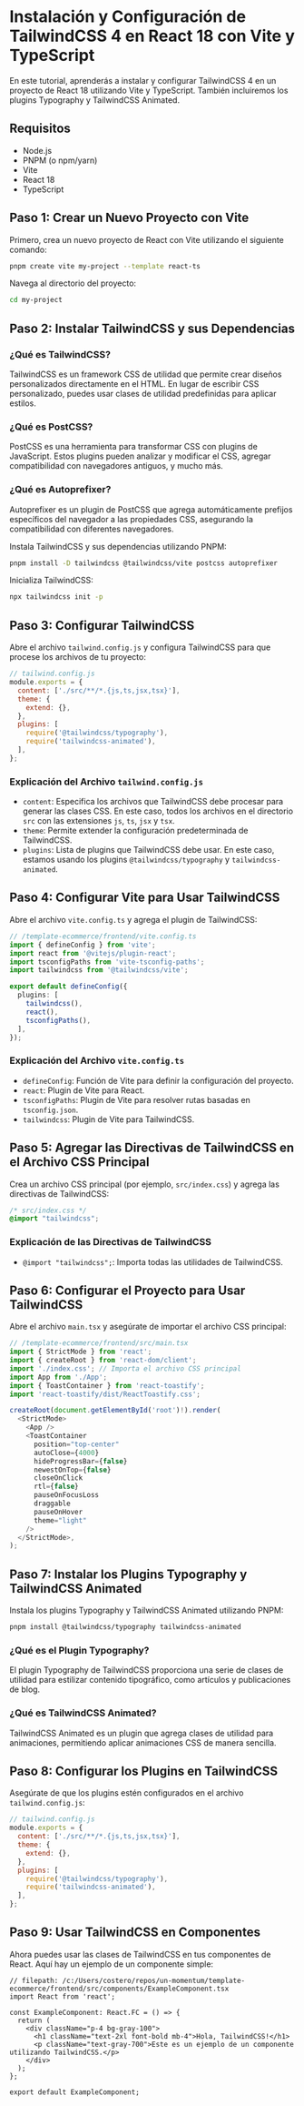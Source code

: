 # Instalación y Configuración de TailwindCSS 4 en React 18 con Vite y TypeScript

En este tutorial, aprenderás a instalar y configurar TailwindCSS 4 en un proyecto de React 18 utilizando Vite y TypeScript. También incluiremos los plugins Typography y TailwindCSS Animated.

## Requisitos

- Node.js
- PNPM (o npm/yarn)
- Vite
- React 18
- TypeScript

## Paso 1: Crear un Nuevo Proyecto con Vite

Primero, crea un nuevo proyecto de React con Vite utilizando el siguiente comando:

```bash
pnpm create vite my-project --template react-ts
```

Navega al directorio del proyecto:

```bash
cd my-project
```

## Paso 2: Instalar TailwindCSS y sus Dependencias

### ¿Qué es TailwindCSS?

TailwindCSS es un framework CSS de utilidad que permite crear diseños personalizados directamente en el HTML. En lugar de escribir CSS personalizado, puedes usar clases de utilidad predefinidas para aplicar estilos.

### ¿Qué es PostCSS?

PostCSS es una herramienta para transformar CSS con plugins de JavaScript. Estos plugins pueden analizar y modificar el CSS, agregar compatibilidad con navegadores antiguos, y mucho más.

### ¿Qué es Autoprefixer?

Autoprefixer es un plugin de PostCSS que agrega automáticamente prefijos específicos del navegador a las propiedades CSS, asegurando la compatibilidad con diferentes navegadores.

Instala TailwindCSS y sus dependencias utilizando PNPM:

```bash
pnpm install -D tailwindcss @tailwindcss/vite postcss autoprefixer
```

Inicializa TailwindCSS:

```bash
npx tailwindcss init -p
```

## Paso 3: Configurar TailwindCSS

Abre el archivo `tailwind.config.js` y configura TailwindCSS para que procese los archivos de tu proyecto:

```javascript
// tailwind.config.js
module.exports = {
  content: ['./src/**/*.{js,ts,jsx,tsx}'],
  theme: {
    extend: {},
  },
  plugins: [
    require('@tailwindcss/typography'),
    require('tailwindcss-animated'),
  ],
};
```

### Explicación del Archivo `tailwind.config.js`

- `content`: Especifica los archivos que TailwindCSS debe procesar para generar las clases CSS. En este caso, todos los archivos en el directorio `src` con las extensiones `js`, `ts`, `jsx` y `tsx`.
- `theme`: Permite extender la configuración predeterminada de TailwindCSS.
- `plugins`: Lista de plugins que TailwindCSS debe usar. En este caso, estamos usando los plugins `@tailwindcss/typography` y `tailwindcss-animated`.

## Paso 4: Configurar Vite para Usar TailwindCSS

Abre el archivo `vite.config.ts` y agrega el plugin de TailwindCSS:

```typescript
// /template-ecommerce/frontend/vite.config.ts
import { defineConfig } from 'vite';
import react from '@vitejs/plugin-react';
import tsconfigPaths from 'vite-tsconfig-paths';
import tailwindcss from '@tailwindcss/vite';

export default defineConfig({
  plugins: [
    tailwindcss(),
    react(),
    tsconfigPaths(),
  ],
});
```

### Explicación del Archivo `vite.config.ts`

- `defineConfig`: Función de Vite para definir la configuración del proyecto.
- `react`: Plugin de Vite para React.
- `tsconfigPaths`: Plugin de Vite para resolver rutas basadas en `tsconfig.json`.
- `tailwindcss`: Plugin de Vite para TailwindCSS.

## Paso 5: Agregar las Directivas de TailwindCSS en el Archivo CSS Principal

Crea un archivo CSS principal (por ejemplo, `src/index.css`) y agrega las directivas de TailwindCSS:

```css
/* src/index.css */
@import "tailwindcss";
```

### Explicación de las Directivas de TailwindCSS

- `@import "tailwindcss";`: Importa todas las utilidades de TailwindCSS.

## Paso 6: Configurar el Proyecto para Usar TailwindCSS

Abre el archivo `main.tsx` y asegúrate de importar el archivo CSS principal:

```typescript
// /template-ecommerce/frontend/src/main.tsx
import { StrictMode } from 'react';
import { createRoot } from 'react-dom/client';
import './index.css'; // Importa el archivo CSS principal
import App from './App';
import { ToastContainer } from 'react-toastify';
import 'react-toastify/dist/ReactToastify.css';

createRoot(document.getElementById('root')!).render(
  <StrictMode>
    <App />
    <ToastContainer 
      position="top-center"
      autoClose={4000}
      hideProgressBar={false}
      newestOnTop={false}
      closeOnClick
      rtl={false}
      pauseOnFocusLoss
      draggable
      pauseOnHover
      theme="light"
    />
  </StrictMode>,
);
```

## Paso 7: Instalar los Plugins Typography y TailwindCSS Animated

Instala los plugins Typography y TailwindCSS Animated utilizando PNPM:

```bash
pnpm install @tailwindcss/typography tailwindcss-animated
```

### ¿Qué es el Plugin Typography?

El plugin Typography de TailwindCSS proporciona una serie de clases de utilidad para estilizar contenido tipográfico, como artículos y publicaciones de blog.

### ¿Qué es TailwindCSS Animated?

TailwindCSS Animated es un plugin que agrega clases de utilidad para animaciones, permitiendo aplicar animaciones CSS de manera sencilla.

## Paso 8: Configurar los Plugins en TailwindCSS

Asegúrate de que los plugins estén configurados en el archivo `tailwind.config.js`:

```javascript
// tailwind.config.js
module.exports = {
  content: ['./src/**/*.{js,ts,jsx,tsx}'],
  theme: {
    extend: {},
  },
  plugins: [
    require('@tailwindcss/typography'),
    require('tailwindcss-animated'),
  ],
};
```

## Paso 9: Usar TailwindCSS en Componentes

Ahora puedes usar las clases de TailwindCSS en tus componentes de React. Aquí hay un ejemplo de un componente simple:

```tsx
// filepath: /c:/Users/costero/repos/un-momentum/template-ecommerce/frontend/src/components/ExampleComponent.tsx
import React from 'react';

const ExampleComponent: React.FC = () => {
  return (
    <div className="p-4 bg-gray-100">
      <h1 className="text-2xl font-bold mb-4">Hola, TailwindCSS!</h1>
      <p className="text-gray-700">Este es un ejemplo de un componente utilizando TailwindCSS.</p>
    </div>
  );
};

export default ExampleComponent;
```


